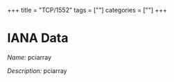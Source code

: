 +++
title = "TCP/1552"
tags = [""]
categories = [""]
+++

# IANA Data

_Name:_ pciarray

_Description:_ pciarray


